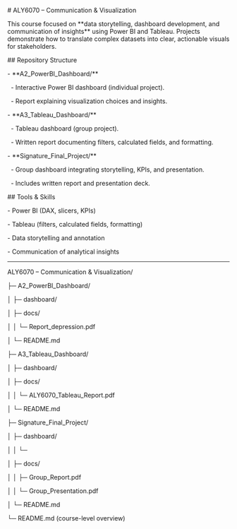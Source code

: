 \# ALY6070 – Communication \& Visualization



This course focused on \*\*data storytelling, dashboard development, and communication of insights\*\* using Power BI and Tableau. Projects demonstrate how to translate complex datasets into clear, actionable visuals for stakeholders.



\## Repository Structure



\- \*\*A2\_PowerBI\_Dashboard/\*\*

&nbsp; - Interactive Power BI dashboard (individual project).

&nbsp; - Report explaining visualization choices and insights.

\- \*\*A3\_Tableau\_Dashboard/\*\*

&nbsp; - Tableau dashboard (group project).

&nbsp; - Written report documenting filters, calculated fields, and formatting.

\- \*\*Signature\_Final\_Project/\*\*

&nbsp; - Group dashboard integrating storytelling, KPIs, and presentation.

&nbsp; - Includes written report and presentation deck.



\## Tools \& Skills

\- Power BI (DAX, slicers, KPIs)

\- Tableau (filters, calculated fields, formatting)

\- Data storytelling and annotation

\- Communication of analytical insights



---

ALY6070 – Communication \& Visualization/

├─ A2\_PowerBI\_Dashboard/

│  ├─ dashboard/

│  ├─ docs/

│  │  └─ Report\_depression.pdf

│  └─ README.md

├─ A3\_Tableau\_Dashboard/

│  ├─ dashboard/

│  ├─ docs/

│  │  └─ ALY6070\_Tableau\_Report.pdf

│  └─ README.md

├─ Signature\_Final\_Project/

│  ├─ dashboard/

│  │  └─ <group dashboard file>

│  ├─ docs/

│  │  ├─ Group\_Report.pdf

│  │  └─ Group\_Presentation.pdf

│  └─ README.md

└─ README.md   (course-level overview)



